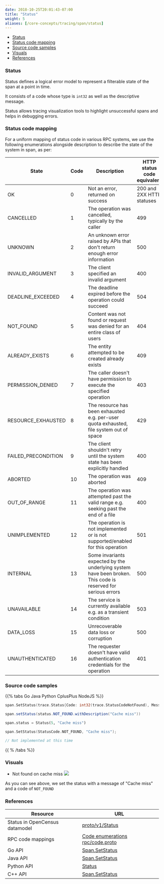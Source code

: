 ```yaml
---
date: 2018-10-25T20:01:43-07:00
title: "Status"
weight: 5
aliases: [/core-concepts/tracing/span/status]
---
```


- [Status](#status)
- [Status code mapping](#status-code-mapping)
- [Source code samples](#source-code-samples)
- [Visuals](#visuals)
- [References](#references)

### Status

Status defines a logical error model to represent a filterable state of the span at a point in time.

It consists of a code whose type is `int32` as well as the descriptive message.

Status allows tracing visualization tools to highlight unsuccessful spans and helps in debugging errors.

### Status code mapping
For a uniform mapping of status code in various RPC systems, we use the following enumerations
alongside description to describe the state of the system in span, as per:

State|Code|Description|HTTP status code equivalent
---|---|---|---
OK|0|Not an error, returned on success|200 and 2XX HTTP statuses
CANCELLED|1|The operation was cancelled, typically by the caller|499
UNKNOWN|2|An unknown error raised by APIs that don't return enough error information|500
INVALID_ARGUMENT|3|The client specified an invalid argument|400
DEADLINE_EXCEEDED|4|The deadline expired before the operation could succeed|504
NOT_FOUND|5|Content was not found or request was denied for an entire class of users|404
ALREADY_EXISTS|6|The entity attempted to be created already exists|409
PERMISSION_DENIED|7|The caller doesn't have permission to execute the specified operation|403
RESOURCE_EXHAUSTED|8|The resource has been exhausted e.g. per-user quota exhausted, file system out of space|429
FAILED_PRECONDITION|9|The client shouldn't retry until the system state has been explicitly handled|400
ABORTED|10|The operation was aborted|409
OUT_OF_RANGE|11|The operation was attempted past the valid range e.g. seeking past the end of a file|400
UNIMPLEMENTED|12|The operation is not implemented or is not supported/enabled for this operation|501
INTERNAL|13|Some invariants expected by the underlying system have been broken. This code is reserved for serious errors|500
UNAVAILABLE|14|The service is currently available e.g. as a transient condition|503
DATA_LOSS|15|Unrecoverable data loss or corruption|500
UNAUTHENTICATED|16|The requester doesn't have valid authentication credentials for the operation|401

### Source code samples

{{% tabs Go Java Python CplusPlus NodeJS %}}
```go
span.SetStatus(trace.Status{Code: int32(trace.StatusCodeNotFound), Message: "Cache miss"})
```

```java
span.setStatus(status.NOT_FOUND.withDescription("Cache miss"))
```

```py
span.status = Status(5, "Cache miss")
```

```cpp
span.SetStatus(StatusCode.NOT_FOUND, "Cache miss");
```

```js
// Not implemented at this time
```
{{ % /tabs %}}

### Visuals
* Not found on cache miss
![](/images/span-status-sample.png)

As you can see above, we set the status with a message of "Cache miss" and a code of `NOT_FOUND`

### References
Resource|URL
---|---
Status in OpenCensus datamodel|[proto/v1/Status](https://github.com/census-instrumentation/opencensus-proto/blob/99162e4df59df7e6f54a8a33b80f0020627d8405/src/opencensus/proto/trace/v1/trace.proto#L274-L285)
RPC code mappings|[Code enumerations rpc/code.proto](https://github.com/googleapis/googleapis/blob/caa431d9ddb71a29b14ff6bfa6ccd7c044cf9697/google/rpc/code.proto#L33-L186)
Go API|[Span.SetStatus](https://godoc.org/go.opencensus.io/trace#Span.SetStatus)
Java API|[Span.SetStatus](https://static.javadoc.io/io.opencensus/opencensus-api/0.16.1/io/opencensus/trace/Span.html#setStatus-io.opencensus.trace.Status-)
Python API|[Status](https://github.com/census-instrumentation/opencensus-python/blob/d9384fdfafebe678aef0d28a237d098f4e240ad7/opencensus/trace/status.py#L18-L64)
C++ API|[Span.SetStatus](https://github.com/census-instrumentation/opencensus-cpp/blob/c5e59c48a3c40a7da737391797423b88e93fd4bb/opencensus/trace/span.h#L142-L144)
